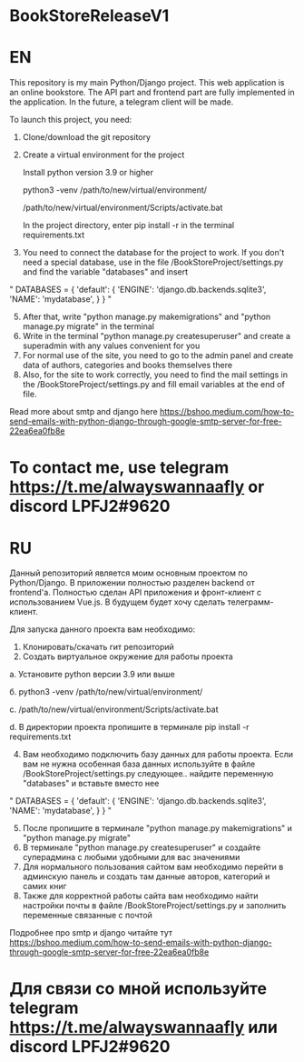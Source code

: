 # BookStoreReleaseV1
# EN
This repository is my main Python/Django project. This web application is an online bookstore. The API part and frontend part are fully implemented in the application. In the future, a telegram client will be made.


To launch this project, you need:
1. Clone/download the git repository
2. Create a virtual environment for the project

    Install python version 3.9 or higher
		
  	python3 -venv /path/to/new/virtual/environment/
		
  	/path/to/new/virtual/environment/Scripts/activate.bat
		
  	In the project directory, enter pip install -r in the terminal requirements.txt
		
4. You need to connect the database for the project to work. If you don't need a special database, use in the file /BookStoreProject/settings.py and find the variable "databases" and insert

"
DATABASES = {
'default': {
'ENGINE': 'django.db.backends.sqlite3',
'NAME': 'mydatabase',
}
}
"

5. After that, write "python manage.py makemigrations" and "python manage.py migrate" in the terminal
6. Write in the terminal "python manage.py createsuperuser" and create a superadmin with any values convenient for you
7. For normal use of the site, you need to go to the admin panel and create data of authors, categories and books themselves there
8. Also, for the site to work correctly, you need to find the mail settings in the /BookStoreProject/settings.py and fill email variables at the end of file.

Read more about smtp and django here https://bshoo.medium.com/how-to-send-emails-with-python-django-through-google-smtp-server-for-free-22ea6ea0fb8e

# To contact me, use telegram https://t.me/alwayswannaafly or discord LPFJ2#9620

# RU

Данный репозиторий является моим основным проектом по Python/Django. В приложении полностью разделен backend от frontend'а. Полностью сделан API приложения и фронт-клиент с использованием Vue.js. В будущем будет хочу сделать телеграмм-клиент.

Для запуска данного проекта вам необходимо: 
1. Клонировать/скачать гит репозиторий
2. Создать виртуальное окружение для работы проекта

a. Установите python версии 3.9 или выше

б. python3 -venv /path/to/new/virtual/environment/

с. /path/to/new/virtual/environment/Scripts/activate.bat

d. В директории проекта пропишите в терминале pip install -r requirements.txt

4. Вам необходимо подключить базу данных для работы проекта. Если вам не нужна особенная база данных используйте в файле /BookStoreProject/settings.py следующее.. найдите переменную "databases" и вставьте вместо нее


"
DATABASES = {
'default': {
'ENGINE': 'django.db.backends.sqlite3',
'NAME': 'mydatabase',
}
}
"

5. После пропишите в терминале "python manage.py makemigrations" и "python manage.py migrate"
6. В терминале "python manage.py createsuperuser" и создайте суперадмина с любыми удобными для вас значениями
7. Для нормального пользования сайтом вам необходимо перейти в админскую панель и создать там данные авторов, категорий и самих книг
8. Также для корректной работы сайта вам необходимо найти настройки почты в файле /BookStoreProject/settings.py и заполнить переменные связанные с почтой

Подробнее про smtp и django читайте тут https://bshoo.medium.com/how-to-send-emails-with-python-django-through-google-smtp-server-for-free-22ea6ea0fb8e
# Для связи со мной используйте telegram https://t.me/alwayswannaafly или discord LPFJ2#9620
